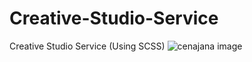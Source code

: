# Creative-Studio-Service
Creative Studio Service (Using SCSS)
![cenajana image](/psd-file/wp-blog-theme-new.png)
